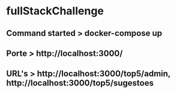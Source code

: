 # fullStackChallenge

## Command started > docker-compose up

## Porte > http://localhost:3000/

## URL's > http://localhost:3000/top5/admin, http://localhost:3000/top5/sugestoes
